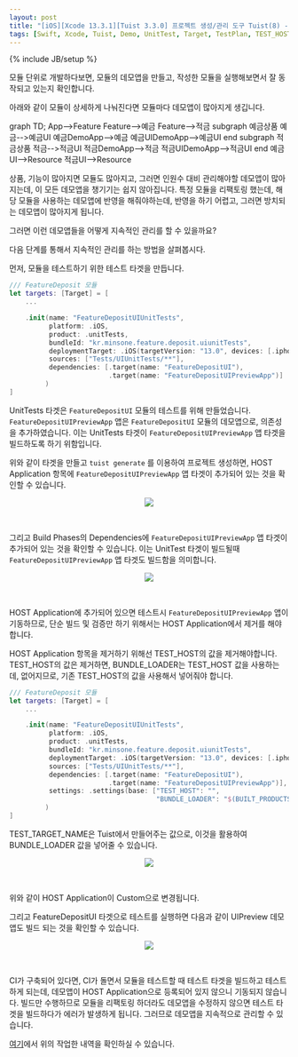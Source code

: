 ```yaml
---
layout: post
title: "[iOS][Xcode 13.3.1][Tuist 3.3.0] 프로젝트 생성/관리 도구 Tuist(8) - 모듈의 데모앱의 지속가능하게 유지보수되도록 검증하기 with Tuist"
tags: [Swift, Xcode, Tuist, Demo, UnitTest, Target, TestPlan, TEST_HOST, BUNDLE_LOADER]
---
```

{% include JB/setup %}

모듈 단위로 개발하다보면, 모듈의 데모앱을 만들고, 작성한 모듈을 실행해보면서 잘 동작되고 있는지 확인합니다.

아래와 같이 모듈이 상세하게 나눠진다면 모듈마다 데모앱이 많아지게 생깁니다.

<div class="mermaid" style="display:flex;justify-content:center;"> 
graph TD;
    App-->Feature
    Feature-->예금
    Feature-->적금
    subgraph 예금상품
    예금-->예금UI
    예금DemoApp-->예금
    예금UIDemoApp-->예금UI
    end
    subgraph 적금상품
    적금-->적금UI
    적금DemoApp-->적금
    적금UIDemoApp-->적금UI
    end
    예금UI-->Resource
    적금UI-->Resource
</div>

상품, 기능이 많아지면 모듈도 많아지고, 그러면 인원수 대비 관리해야할 데모앱이 많아지는데, 이 모든 데모앱을 챙기기는 쉽지 않아집니다. 특정 모듈을 리팩토링 했는데, 해당 모듈을 사용하는 데모앱에 반영을 해줘야하는데, 반영을 하기 어렵고, 그러면 방치되는 데모앱이 많아지게 됩니다.

그러면 이런 데모앱들을 어떻게 지속적인 관리를 할 수 있을까요?

다음 단계를 통해서 지속적인 관리를 하는 방법을 살펴봅시다.

먼저, 모듈을 테스트하기 위한 테스트 타겟을 만듭니다.

```swift
/// FeatureDeposit 모듈
let targets: [Target] = [
    ...

    .init(name: "FeatureDepositUIUnitTests",
          platform: .iOS,
          product: .unitTests,
          bundleId: "kr.minsone.feature.deposit.uiunitTests",
          deploymentTarget: .iOS(targetVersion: "13.0", devices: [.iphone, .ipad]),
          sources: ["Tests/UIUnitTests/**"],
          dependencies: [.target(name: "FeatureDepositUI"),
                         .target(name: "FeatureDepositUIPreviewApp")]
         )
]
```
UnitTests 타겟은 `FeatureDepositUI` 모듈의 테스트를 위해 만들었습니다. `FeatureDepositUIPreviewApp` 앱은 `FeatureDepositUI` 모듈의 데모앱으로, 의존성을 추가하였습니다. 이는 UnitTests 타겟이 `FeatureDepositUIPreviewApp` 앱 타겟을 빌드하도록 하기 위함입니다.

위와 같이 타겟을 만들고 `tuist generate` 를 이용하여 프로젝트 생성하면, HOST Application 항목에 `FeatureDepositUIPreviewApp` 앱 타겟이 추가되어 있는 것을 확인할 수 있습니다.

<p style="text-align:center;">
<img src="{{ site.production_url }}/image/2022/06/20220605_01.png"/>
</p><br/>

그리고 Build Phases의 Dependencies에 `FeatureDepositUIPreviewApp` 앱 타겟이 추가되어 있는 것을 확인할 수 있습니다. 이는 UnitTest 타겟이 빌드될때 `FeatureDepositUIPreviewApp` 앱 타겟도 빌드함을 의미합니다.

<p style="text-align:center;">
<img src="{{ site.production_url }}/image/2022/06/20220605_04.png"/>
</p><br/>

HOST Application에 추가되어 있으면 테스트시 `FeatureDepositUIPreviewApp` 앱이 기동하므로, 단순 빌드 및 검증만 하기 위해서는 HOST Application에서 제거를 해야합니다.

HOST Application 항목을 제거하기 위해선 TEST_HOST의 값을 제거해야합니다. TEST_HOST의 값은 제거하면, BUNDLE_LOADER는 TEST_HOST 값을 사용하는데, 없어지므로, 기존 TEST_HOST의 값을 사용해서 넣어줘야 합니다. 

```swift
/// FeatureDeposit 모듈
let targets: [Target] = [
    ...

    .init(name: "FeatureDepositUIUnitTests",
          platform: .iOS,
          product: .unitTests,
          bundleId: "kr.minsone.feature.deposit.uiunitTests",
          deploymentTarget: .iOS(targetVersion: "13.0", devices: [.iphone, .ipad]),
          sources: ["Tests/UIUnitTests/**"],
          dependencies: [.target(name: "FeatureDepositUI"),
                         .target(name: "FeatureDepositUIPreviewApp")],
          settings: .settings(base: ["TEST_HOST": "",
                                     "BUNDLE_LOADER": "$(BUILT_PRODUCTS_DIR)/$(TEST_TARGET_NAME).app/$(TEST_TARGET_NAME)"])
         )
]
```

TEST_TARGET_NAME은 Tuist에서 만들어주는 값으로, 이것을 활용하여 BUNDLE_LOADER 값을 넣어줄 수 있습니다.

<p style="text-align:center;">
<img src="{{ site.production_url }}/image/2022/06/20220605_02.png"/>
</p><br/>

위와 같이 HOST Application이 Custom으로 변경됩니다.

그리고 FeatureDepositUI 타겟으로 테스트를 실행하면 다음과 같이 UIPreview 데모앱도 빌드 되는 것을 확인할 수 있습니다.

<p style="text-align:center;">
<img src="{{ site.production_url }}/image/2022/06/20220605_03.png"/>
</p><br/>

CI가 구축되어 있다면, CI가 돌면서 모듈을 테스트할 때 테스트 타겟을 빌드하고 테스트하게 되는데, 데모앱이 HOST Application으로 등록되어 있지 않으니 기동되지 않습니다. 빌드만 수행하므로 모듈을 리팩토링 하더라도 데모앱을 수정하지 않으면 테스트 타겟을 빌드하다가 에러가 발생하게 됩니다. 그러므로 데모앱을 지속적으로 관리할 수 있습니다.

[여기](https://github.com/minsOne/Experiment-Repo/tree/master/20220605-DemoAppSample)에서 위의 작업한 내역을 확인하실 수 있습니다.
